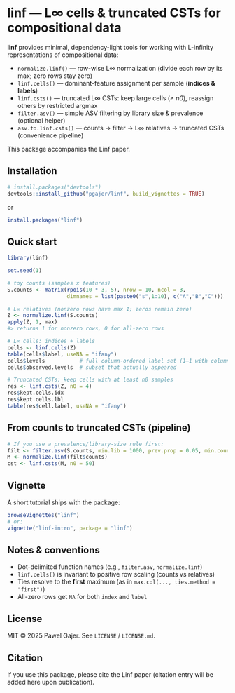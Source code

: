 # linf — L∞ cells & truncated CSTs for compositional data

**linf** provides minimal, dependency-light tools for working with L-infinity representations of compositional data:

- `normalize.linf()` — row-wise L∞ normalization (divide each row by its max; zero rows stay zero)
- `linf.cells()` — dominant-feature assignment per sample (**indices & labels**)
- `linf.csts()` — truncated L∞ CSTs: keep large cells (≥ *n0*), reassign others by restricted argmax
- `filter.asv()` — simple ASV filtering by library size & prevalence (optional helper)
- `asv.to.linf.csts()` — counts → filter → L∞ relatives → truncated CSTs (convenience pipeline)

This package accompanies the Linf paper.

## Installation

```r
# install.packages("devtools")
devtools::install_github("pgajer/linf", build_vignettes = TRUE)
```

or

``` r
install.packages("linf")
```

## Quick start

``` r
library(linf)

set.seed(1)

# toy counts (samples x features)
S.counts <- matrix(rpois(10 * 3, 5), nrow = 10, ncol = 3,
                   dimnames = list(paste0("s",1:10), c("A","B","C")))

# L∞ relatives (nonzero rows have max 1; zeros remain zero)
Z <- normalize.linf(S.counts)
apply(Z, 1, max)
#> returns 1 for nonzero rows, 0 for all-zero rows

# L∞ cells: indices + labels
cells <- linf.cells(Z)
table(cells$label, useNA = "ifany")
cells$levels           # full column-ordered label set (1–1 with columns)
cells$observed.levels  # subset that actually appeared

# Truncated CSTs: keep cells with at least n0 samples
res <- linf.csts(Z, n0 = 4)
res$kept.cells.idx
res$kept.cells.lbl
table(res$cell.label, useNA = "ifany")
```

## From counts to truncated CSTs (pipeline)

``` r
# If you use a prevalence/library-size rule first:
filt <- filter.asv(S.counts, min.lib = 1000, prev.prop = 0.05, min.count = 2)
M <- normalize.linf(filt$counts)
cst <- linf.csts(M, n0 = 50)
```

## Vignette

A short tutorial ships with the package:

``` r
browseVignettes("linf")
# or:
vignette("linf-intro", package = "linf")
```

## Notes & conventions

- Dot-delimited function names (e.g., `filter.asv`, `normalize.linf`)
- `linf.cells()` is invariant to positive row scaling (counts vs
  relatives)
- Ties resolve to the **first** maximum (as in
  `max.col(..., ties.method = "first")`)
- All-zero rows get `NA` for both `index` and `label`

## License

MIT © 2025 Pawel Gajer. See `LICENSE` / `LICENSE.md`.

## Citation

If you use this package, please cite the Linf paper (citation entry will
be added here upon publication).

